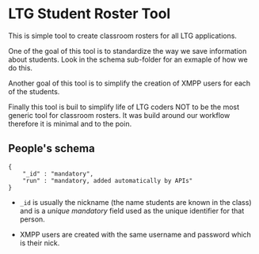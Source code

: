 # LTG Student Roster Tool 

This is simple tool to create classroom rosters for all LTG applications.

One of the goal of this tool is to standardize the way we save information about students. Look in the schema sub-folder for an exmaple of how we do this.

Another goal of this tool is to simplify the creation of XMPP users for each of the students.

Finally this tool is buil to simplify life of LTG coders NOT to be the most generic tool for classroom rosters. It was build around our workflow therefore it is minimal and to the poin.


## People's schema

```
{
	"_id" : "mandatory",
	"run" : "mandatory, added automatically by APIs"
}
```

- `_id` is usually the nickname (the name students are known in the class) and is a *unique mandatory* field used as the unique identifier for that person.

- XMPP users are created with the same username and password which is their nick. 
 